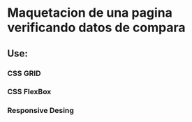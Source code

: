 # Maquetacion de una pagina verificando datos de compara 

## Use: 
 ### CSS GRID
 ### CSS FlexBox
 ### Responsive Desing
